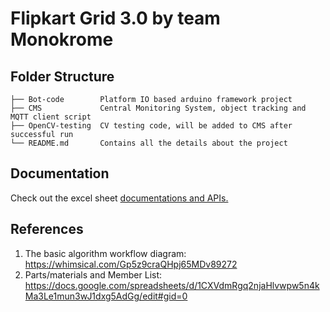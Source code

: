 # Flipkart Grid 3.0 by team Monokrome

## Folder Structure
```
├── Bot-code        Platform IO based arduino framework project
├── CMS             Central Monitoring System, object tracking and MQTT client script
├── OpenCV-testing  CV testing code, will be added to CMS after successful run
└── README.md       Contains all the details about the project
```

## Documentation
Check out the excel sheet [documentations and APIs.](https://docs.google.com/spreadsheets/d/1LXgwzbESLrxvnqTLchQNoVbBkQGBQLIk8mOUtiKDgVc/edit#gid=1471286070)

## References
1. The basic algorithm workflow diagram: https://whimsical.com/Gp5z9craQHpj65MDv89272
0. Parts/materials and Member List: https://docs.google.com/spreadsheets/d/1CXVdmRgq2njaHlvwpw5n4kMa3Le1mun3wJ1dxg5AdGg/edit#gid=0
